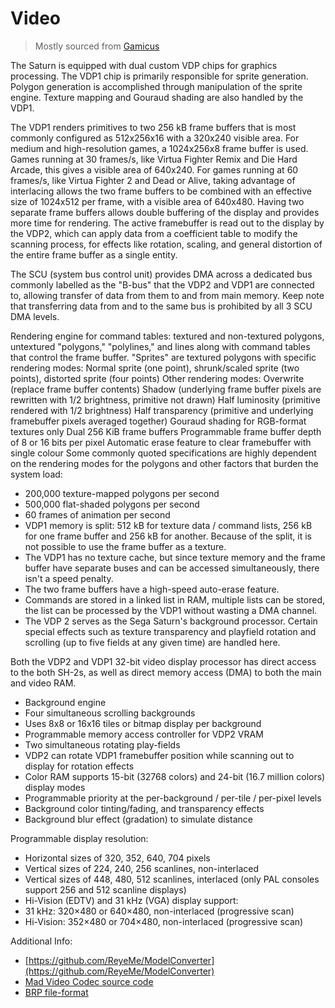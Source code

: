 # Video
> Mostly sourced from [Gamicus](https://gamicus.fandom.com/wiki/Saturn)

The Saturn is equipped with dual custom VDP chips for graphics processing. The VDP1 chip is primarily responsible for sprite generation. Polygon generation is accomplished through manipulation of the sprite engine. Texture mapping and Gouraud shading are also handled by the VDP1.

The VDP1 renders primitives to two 256 kB frame buffers that is most commonly configured as 512x256x16 with a 320x240 visible area. For medium and high-resolution games, a 1024x256x8 frame buffer is used. Games running at 30 frames/s, like Virtua Fighter Remix and Die Hard Arcade, this gives a visible area of 640x240. For games running at 60 frames/s, like Virtua Fighter 2 and Dead or Alive, taking advantage of interlacing allows the two frame buffers to be combined with an effective size of 1024x512 per frame, with a visible area of 640x480. Having two separate frame buffers allows double buffering of the display and provides more time for rendering. The active framebuffer is read out to the display by the VDP2, which can apply data from a coefficient table to modify the scanning process, for effects like rotation, scaling, and general distortion of the entire frame buffer as a single entity.

The SCU (system bus control unit) provides DMA across a dedicated bus commonly labelled as the "B-bus" that the VDP2 and VDP1 are connected to, allowing transfer of data from them to and from main memory. Keep note that transferring data from and to the same bus is prohibited by all 3 SCU DMA levels.

Rendering engine for command tables: textured and non-textured polygons, untextured "polygons," "polylines," and lines along with command tables that control the frame buffer.
"Sprites" are textured polygons with specific rendering modes:
Normal sprite (one point), shrunk/scaled sprite (two points), distorted sprite (four points)
Other rendering modes:
Overwrite (replace frame buffer contents)
Shadow (underlying frame buffer pixels are rewritten with 1/2 brightness, primitive not drawn)
Half luminosity (primitive rendered with 1/2 brightness)
Half transparency (primitive and underlying framebuffer pixels averaged together)
Gouraud shading for RGB-format textures only
Dual 256 KiB frame buffers
Programmable frame buffer depth of 8 or 16 bits per pixel
Automatic erase feature to clear framebuffer with single colour
Some commonly quoted specifications are highly dependent on the rendering modes for the polygons and other factors that burden the system load:

- 200,000 texture-mapped polygons per second
- 500,000 flat-shaded polygons per second
- 60 frames of animation per second
- VDP1 memory is split: 512 kB for texture data / command lists, 256 kB for one frame buffer and 256 kB for another. Because of the split, it is not possible to use the frame buffer as a texture.
- The VDP1 has no texture cache, but since texture memory and the frame buffer have separate buses and can be accessed simultaneously, there isn't a speed penalty.
- The two frame buffers have a high-speed auto-erase feature.
- Commands are stored in a linked list in RAM, multiple lists can be stored, the list can be processed by the VDP1 without wasting a DMA channel.
- The VDP 2 serves as the Sega Saturn's background processor. Certain special effects such as texture transparency and playfield rotation and scrolling (up to five fields at any given time) are handled here.

Both the VDP2 and VDP1 32-bit video display processor has direct access to the both SH-2s, as well as direct memory access (DMA) to both the main and video RAM.

- Background engine
- Four simultaneous scrolling backgrounds
- Uses 8x8 or 16x16 tiles or bitmap display per background
- Programmable memory access controller for VDP2 VRAM
- Two simultaneous rotating play-fields
- VDP2 can rotate VDP1 framebuffer position while scanning out to display for rotation effects
- Color RAM supports 15-bit (32768 colors) and 24-bit (16.7 million colors) display modes
- Programmable priority at the per-background / per-tile / per-pixel levels
- Background color tinting/fading, and transparency effects
- Background blur effect (gradation) to simulate distance


Programmable display resolution:

- Horizontal sizes of 320, 352, 640, 704 pixels
- Vertical sizes of 224, 240, 256 scanlines, non-interlaced
- Vertical sizes of 448, 480, 512 scanlines, interlaced (only PAL consoles support 256 and 512 scanline displays)
- Hi-Vision (EDTV) and 31 kHz (VGA) display support:
- 31 kHz: 320×480 or 640×480, non-interlaced (progressive scan)
- Hi-Vision: 352×480 or 704×480, non-interlaced (progressive scan)

Additional Info:
- [https://github.com/ReyeMe/ModelConverter](https://github.com/ReyeMe/ModelConverter)
- [Mad Video Codec source code](https://segaxtreme.net/threads/mad-video-codec-source-code-released-for-sega-saturn.24825)
- [BRP file-format](https://wiki.multimedia.cx/index.php/BRP)